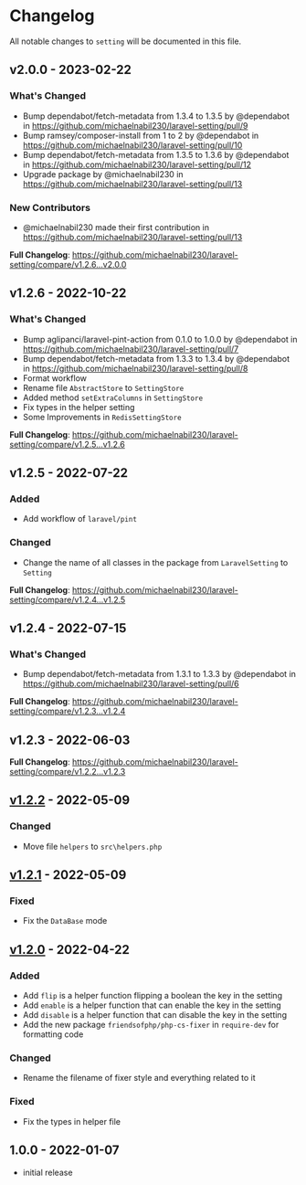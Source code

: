 # Changelog

All notable changes to `setting` will be documented in this file.

## v2.0.0 - 2023-02-22

### What's Changed

- Bump dependabot/fetch-metadata from 1.3.4 to 1.3.5 by @dependabot in https://github.com/michaelnabil230/laravel-setting/pull/9
- Bump ramsey/composer-install from 1 to 2 by @dependabot in https://github.com/michaelnabil230/laravel-setting/pull/10
- Bump dependabot/fetch-metadata from 1.3.5 to 1.3.6 by @dependabot in https://github.com/michaelnabil230/laravel-setting/pull/12
- Upgrade package by @michaelnabil230 in https://github.com/michaelnabil230/laravel-setting/pull/13

### New Contributors

- @michaelnabil230 made their first contribution in https://github.com/michaelnabil230/laravel-setting/pull/13

**Full Changelog**: https://github.com/michaelnabil230/laravel-setting/compare/v1.2.6...v2.0.0

## v1.2.6 - 2022-10-22

### What's Changed

- Bump aglipanci/laravel-pint-action from 0.1.0 to 1.0.0 by @dependabot in https://github.com/michaelnabil230/laravel-setting/pull/7
- Bump dependabot/fetch-metadata from 1.3.3 to 1.3.4 by @dependabot in https://github.com/michaelnabil230/laravel-setting/pull/8
- Format workflow
- Rename file `AbstractStore` to `SettingStore`
- Added method `setExtraColumns` in `SettingStore`
- Fix types in the helper setting
- Some Improvements in `RedisSettingStore`

**Full Changelog**: https://github.com/michaelnabil230/laravel-setting/compare/v1.2.5...v1.2.6

## v1.2.5 - 2022-07-22

### Added

- Add  workflow of `laravel/pint`

### Changed

- Change the name of all classes in the package from `LaravelSetting` to `Setting`

**Full Changelog**: https://github.com/michaelnabil230/laravel-setting/compare/v1.2.4...v1.2.5

## v1.2.4 - 2022-07-15

### What's Changed

- Bump dependabot/fetch-metadata from 1.3.1 to 1.3.3 by @dependabot in https://github.com/michaelnabil230/laravel-setting/pull/6

**Full Changelog**: https://github.com/michaelnabil230/laravel-setting/compare/v1.2.3...v1.2.4

## v1.2.3 - 2022-06-03

**Full Changelog**: https://github.com/michaelnabil230/laravel-setting/compare/v1.2.2...v1.2.3

## [v1.2.2](https://github.com/michaelnabil230/laravel-setting/commit/d067645b6706929afdfaafa6dd5f347ef1bd69eb) - 2022-05-09

### Changed

- Move file `helpers` to `src\helpers.php`

## [v1.2.1](https://github.com/michaelnabil230/laravel-setting/commit/e0c16dfe8a7648a436360fa91cfa5eb2b11d679e) - 2022-05-09

### Fixed

- Fix the `DataBase` mode

## [v1.2.0](https://github.com/michaelnabil230/laravel-setting/commit/00b42f635171f3063137608d378004495ba722f8) - 2022-04-22

### Added

- Add `flip` is a helper function flipping a boolean the key in the setting
- Add `enable` is a helper function that can enable the key in the setting
- Add `disable` is a helper function that can disable the key in the setting
- Add the new package `friendsofphp/php-cs-fixer` in `require-dev` for formatting code

### Changed

- Rename the filename of fixer style and everything related to it

### Fixed

- Fix the types in helper file

## 1.0.0 - 2022-01-07

- initial release
